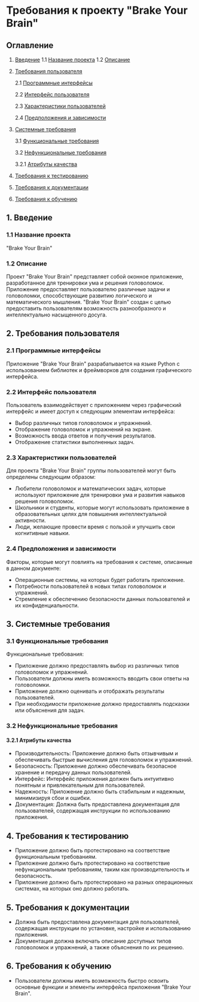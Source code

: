 # Требования к проекту "Brake Your Brain"

## Оглавление

1. [Введение](#введение)
   1.1 [Название проекта](#название-проекта)
   1.2 [Описание](#описание)
2. [Требования пользователя](#требования-пользователя)
   
   2.1 [Программные интерфейсы](#программные-интерфейсы)
   
   2.2 [Интерфейс пользователя](#интерфейс-пользователя)
   
   2.3 [Характеристики пользователей](#характеристики-пользователей)
   
   2.4 [Предположения и зависимости](#предположения-и-зависимости)
   
3. [Системные требования](#системные-требования)
   
   3.1 [Функциональные требования](#функциональные-требования)
   
   3.2 [Нефункциональные требования](#нефункциональные-требования)
   
      3.2.1 [Атрибуты качества](#атрибуты-качества)
   
4. [Требования к тестированию](#требования-к-тестированию)
   
5. [Требования к документации](#требования-к-документации)

6. [Требования к обучению](#требования-к-обучению)
    

## 1. Введение

### 1.1 Название проекта
"Brake Your Brain"

### 1.2 Описание
Проект "Brake Your Brain" представляет собой оконное приложение, разработанное для тренировки ума и решения головоломок. Приложение предоставляет пользователю различные задачи и головоломки, способствующие развитию логического и математического мышления. "Brake Your Brain" создан с целью предоставить пользователям возможность разнообразного и интеллектуально насыщенного досуга.

## 2. Требования пользователя

### 2.1 Программные интерфейсы
Приложение "Brake Your Brain" разрабатывается на языке Python с использованием библиотек и фреймворков для создания графического интерфейса.

### 2.2 Интерфейс пользователя
Пользователь взаимодействует с приложением через графический интерфейс и имеет доступ к следующим элементам интерфейса:

- Выбор различных типов головоломок и упражнений.
- Отображение головоломок и упражнений на экране.
- Возможность ввода ответов и получения результатов.
- Отображение статистики выполненных задач.

### 2.3 Характеристики пользователей
Для проекта "Brake Your Brain" группы пользователей могут быть определены следующим образом:

- Любители головоломок и математических задач, которые используют приложение для тренировки ума и развития навыков решения головоломок.
- Школьники и студенты, которые могут использовать приложение в образовательных целях для повышения интеллектуальной активности.
- Люди, желающие провести время с пользой и улучшить свои когнитивные навыки.

### 2.4 Предположения и зависимости
Факторы, которые могут повлиять на требования к системе, описанные в данном документе:

- Операционные системы, на которых будет работать приложение.
- Потребности пользователей в новых типах головоломок и упражнений.
- Стремление к обеспечению безопасности данных пользователей и их конфиденциальности.

## 3. Системные требования

### 3.1 Функциональные требования
Функциональные требования:

- Приложение должно предоставлять выбор из различных типов головоломок и упражнений.
- Пользователи должны иметь возможность вводить свои ответы на головоломки.
- Приложение должно оценивать и отображать результаты пользователей.
- При необходимости приложение должно предоставлять подсказки или объяснения для задач.

### 3.2 Нефункциональные требования

#### 3.2.1 Атрибуты качества
- Производительность: Приложение должно быть отзывчивым и обеспечивать быстрые вычисления для головоломок и упражнений.
- Безопасность: Приложение должно обеспечивать безопасное хранение и передачу данных пользователей.
- Интерфейс: Интерфейс приложения должен быть интуитивно понятным и привлекательным для пользователей.
- Надежность: Приложение должно быть стабильным и надежным, минимизируя сбои и ошибки.
- Документация: Должна быть предоставлена документация для пользователей, содержащая инструкции по использованию приложения.

## 4. Требования к тестированию

- Приложение должно быть протестировано на соответствие функциональным требованиям.
- Приложение должно быть протестировано на соответствие нефункциональным требованиям, таким как производительность и безопасность.
- Приложение должно быть протестировано на разных операционных системах, на которых оно должно работать.

## 5. Требования к документации

- Должна быть предоставлена документация для пользователей, содержащая инструкции по установке, настройке и использованию приложения.
- Документация должна включать описание доступных типов головоломок и упражнений, а также объяснения по их решению.

## 6. Требования к обучению

- Пользователи должны иметь возможность быстро освоить основные функции и элементы интерфейса приложения "Brake Your Brain".

